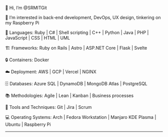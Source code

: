 :wave: Hi, I’m @SRMITGit

:eyes: I’m interested in back-end development, DevOps, UX design, tinkering on my Raspberry Pi

:seedling: Languages: Ruby | C# | Shell scripting | C++ | Python | Java | PHP | JavaScript | CSS | HTML | UML

:building_construction: Frameworks: Ruby on Rails | Astro | ASP.NET Core | Flask | Svelte

:lock: Containers: Docker

:cloud: Deployment: AWS | GCP | Vercel | NGINX

:file_cabinet: Databases: Azure SQL | DynamoDB | MongoDB Atlas | PostgreSQL

:books: Methodologies: Agile | Lean | Kanban | Business processes

:compass: Tools and Techniques: Git | Jira | Scrum

:computer: Operating Systems: Arch | Fedora Workstation | Manjaro KDE Plasma | Ubuntu | Raspberry Pi

---

<!--- ### Projects

A [chat app written](https://yama-chat.vercel.app/) in Svelte and the project's [technical documentation site](https://chat-app-architectural-docs.vercel.app/).

A [policy primer website](https://opr-policy-primer.vercel.app/) built using Svelte, TailwindCSS, and DaisyUI, aimed at explaining Ecosia's privacy policy, and why it matters, for a general audience. --->

<!---
SRMITGit/SRMITGit is a ✨ special ✨ repository because its `README.md` (this file) appears on your GitHub profile.
You can click the Preview link to take a look at your changes.
--->

